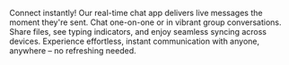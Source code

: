 Connect instantly! Our real-time chat app delivers live messages the moment they're sent. Chat one-on-one or in vibrant group conversations. Share files, see typing indicators, and enjoy seamless syncing across devices. Experience effortless, instant communication with anyone, anywhere – no refreshing needed.

